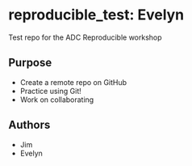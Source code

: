 # reproducible_test: Evelyn
Test repo for the ADC Reproducible workshop

## Purpose

- Create a remote repo on GitHub
- Practice using Git!
- Work on collaborating

## Authors

- Jim
- Evelyn